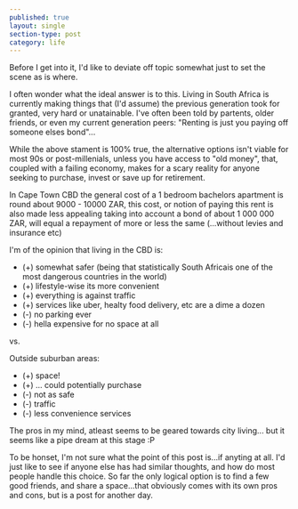 ```yaml
---
published: true
layout: single
section-type: post
category: life
---
```

Before I get into it, I'd like to deviate off topic somewhat just to set the scene as is where.

I often wonder what the ideal answer is to this. Living in South Africa is currently making things that (I'd assume) the previous generation took for granted, very hard or unatainable. I've often been told by partents, older friends, or even my current generation peers: "Renting is just you paying off someone elses bond"...

While the above stament is 100% true, the alternative options isn't viable for most 90s or post-millenials, unless you have access to "old money", that, coupled with a failing economy, makes for a scary reality for anyone seeking to purchase, invest or save up for retirement.

In Cape Town CBD the general cost of a 1 bedroom bachelors apartment is round about 9000 - 10000 ZAR, this cost, or notion of paying this rent is also made less appealing taking into account a bond of about 1 000 000 ZAR, will equal a repayment of more or less the same (...without levies and insurance etc)

I'm of the opinion that living in the CBD is:

- (+) somewhat safer (being that statistically South Africais one of the most dangerous countries in the world)
- (+) lifestyle-wise its more convenient
- (+) everything is against traffic
- (+) services like uber, healty food delivery, etc are a dime a dozen
- (-) no parking ever
- (-) hella expensive for no space at all

vs.

Outside suburban areas:

- (+) space!
- (+) ... could potentially purchase
- (-) not as safe
- (-) traffic
- (-) less convenience services

The pros in my mind, atleast seems to be geared towards city living... but it seems like a pipe dream at this stage :P

To be honset, I'm not sure what the point of this post is...if anyting at all. I'd just like to see if anyone else has had similar thoughts, and how do most people handle this choice. So far the only logical option is to find a few good friends, and share a space...that obviously comes with its own pros and cons, but is a post for another day.
